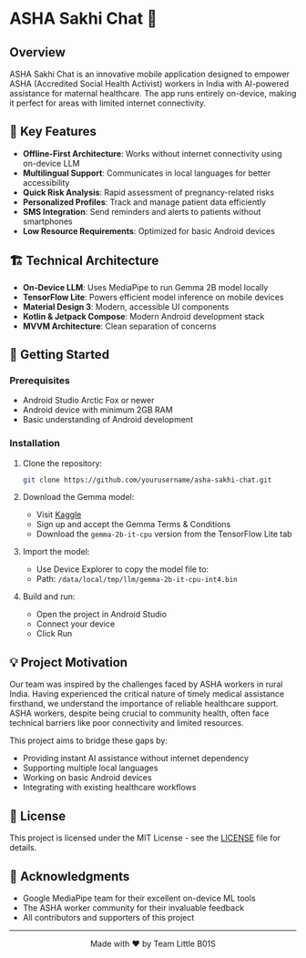 # ASHA Sakhi Chat 🤖

## Overview

ASHA Sakhi Chat is an innovative mobile application designed to empower ASHA (Accredited Social Health Activist) workers in India with AI-powered assistance for maternal healthcare. The app runs entirely on-device, making it perfect for areas with limited internet connectivity.

## 🌟 Key Features

- **Offline-First Architecture**: Works without internet connectivity using on-device LLM
- **Multilingual Support**: Communicates in local languages for better accessibility
- **Quick Risk Analysis**: Rapid assessment of pregnancy-related risks
- **Personalized Profiles**: Track and manage patient data efficiently
- **SMS Integration**: Send reminders and alerts to patients without smartphones
- **Low Resource Requirements**: Optimized for basic Android devices

## 🏗️ Technical Architecture

- **On-Device LLM**: Uses MediaPipe to run Gemma 2B model locally
- **TensorFlow Lite**: Powers efficient model inference on mobile devices
- **Material Design 3**: Modern, accessible UI components
- **Kotlin & Jetpack Compose**: Modern Android development stack
- **MVVM Architecture**: Clean separation of concerns

## 🚀 Getting Started

### Prerequisites

- Android Studio Arctic Fox or newer
- Android device with minimum 2GB RAM
- Basic understanding of Android development

### Installation

1. Clone the repository:
   ```bash
   git clone https://github.com/yourusername/asha-sakhi-chat.git
   ```

2. Download the Gemma model:
   - Visit [Kaggle](https://www.kaggle.com/models/google/gemma)
   - Sign up and accept the Gemma Terms & Conditions
   - Download the `gemma-2b-it-cpu` version from the TensorFlow Lite tab

3. Import the model:
   - Use Device Explorer to copy the model file to:
   - Path: `/data/local/tmp/llm/gemma-2b-it-cpu-int4.bin`

4. Build and run:
   - Open the project in Android Studio
   - Connect your device
   - Click Run

## 💡 Project Motivation

Our team was inspired by the challenges faced by ASHA workers in rural India. Having experienced the critical nature of timely medical assistance firsthand, we understand the importance of reliable healthcare support. ASHA workers, despite being crucial to community health, often face technical barriers like poor connectivity and limited resources.

This project aims to bridge these gaps by:
- Providing instant AI assistance without internet dependency
- Supporting multiple local languages
- Working on basic Android devices
- Integrating with existing healthcare workflows

## 📝 License

This project is licensed under the MIT License - see the [LICENSE](LICENSE) file for details.

## 🙏 Acknowledgments

- Google MediaPipe team for their excellent on-device ML tools
- The ASHA worker community for their invaluable feedback
- All contributors and supporters of this project

---

<div align="center">
  Made with ❤️ by Team Little B01S
</div>

